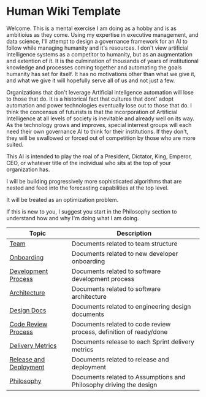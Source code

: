 # Human Wiki Template

Welcome.  This is a mental exercise I am doing as a hobby and is as ambitioius as they come.  Using my expertise in executive management, and data science, I'll attempt to design a governance framework for an AI to follow while managing humanity and it's resources.  I don't view artificial intelligence systems as a competitor to humanity, but as an augmentation and extention of it.  It is the culmination of thousands of years of institutional knowledge and processes coming together and automating the goals humanity has set for itself.  It has no motivations other than what we give it, and what we give it will hopefully serve all of us and not just a few.  

Organizations that don't leverage Artificial intellgence automation will lose to those that do.  It is a historical fact that cultures that dont' adopt automation and power technologies eventually lose out to those that do.  I think the concensus of futurists is that the incorporation of Artificial Intelligence at all levels of society is inevitable and already well on its way.  As the technology grows and improves, special interrest groups will each need their own governance AI to think for their institutions.  If they don't, they will be swallowed or forced out of competition by those who are more suited.

This AI is intended to play the roal of a President, Dictator, King, Emperor, CEO, or whatever title of the individual who sits at the top of your organization has.

I will be building progressively more sophisticated algorithms that are nested and feed into the forecasting capabilities at the top level.

It will be treated as an optimization problem.  

If this is new to you, I suggest you start in the Philosophy section to understand how and why I'm doing what I am doing.


| Topic                                                 | Description                                                  |
| ----------------------------------------------------- | ------------------------------------------------------------ |
| [Team](./01-team)                                     | Documents related to team structure                          |
| [Onboarding](./02-onboarding)                         | Documents related to new developer onboarding                |
| [Development Process](./03-development-process)       | Documents related to software development process            |
| [Architecture](./04-architecture)                     | Documents related to software architecture                   |
| [Design Docs](./05-design-docs)                       | Documents related to engineering design documents            |
| [Code Review Process](./06-code-review-process)       | Documents related to code review process, definition of ready/done |
| [Delivery Metrics](./07-delivery-metrics)             | Documents release to each Sprint delivery metrics            |
| [Release and Deployment](./08-release-and-deployment) | Documents related to release and deployment                  |
| [Philosophy](./09-Philosophy) | Documents related to Assumptions and Philosophy driving the design                  |

